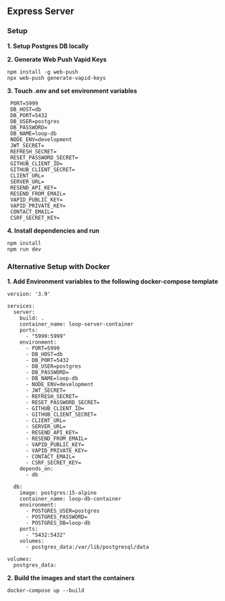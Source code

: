 ## Express Server

### Setup

**1. Setup Postgres DB locally**

**2. Generate Web Push Vapid Keys**
```
npm install -g web-push
npx web-push generate-vapid-keys
```

**3. Touch .env and set environment variables**
```
 PORT=5999
 DB_HOST=db
 DB_PORT=5432
 DB_USER=postgres
 DB_PASSWORD=
 DB_NAME=loop-db
 NODE_ENV=development
 JWT_SECRET=
 REFRESH_SECRET=
 RESET_PASSWORD_SECRET=
 GITHUB_CLIENT_ID=
 GITHUB_CLIENT_SECRET=
 CLIENT_URL=
 SERVER_URL=
 RESEND_API_KEY=
 RESEND_FROM_EMAIL=
 VAPID_PUBLIC_KEY=
 VAPID_PRIVATE_KEY=
 CONTACT_EMAIL=
 CSRF_SECRET_KEY=
```

**4. Install dependencies and run**
```
npm install
npm run dev
```

### Alternative Setup with Docker

**1. Add Environment variables to the following docker-compose template**
```
version: '3.9'

services:
  server:
    build: .
    container_name: loop-server-container
    ports:
      - "5999:5999"
    environment:
      - PORT=5999
      - DB_HOST=db
      - DB_PORT=5432
      - DB_USER=postgres
      - DB_PASSWORD=
      - DB_NAME=loop-db
      - NODE_ENV=development
      - JWT_SECRET=
      - REFRESH_SECRET=
      - RESET_PASSWORD_SECRET=
      - GITHUB_CLIENT_ID=
      - GITHUB_CLIENT_SECRET=
      - CLIENT_URL=
      - SERVER_URL=
      - RESEND_API_KEY=
      - RESEND_FROM_EMAIL=
      - VAPID_PUBLIC_KEY=
      - VAPID_PRIVATE_KEY=
      - CONTACT_EMAIL=
      - CSRF_SECRET_KEY=
    depends_on:
      - db

  db:
    image: postgres:15-alpine
    container_name: loop-db-container
    environment:
      - POSTGRES_USER=postgres
      - POSTGRES_PASSWORD=
      - POSTGRES_DB=loop-db
    ports:
      - "5432:5432"
    volumes:
      - postgres_data:/var/lib/postgresql/data

volumes:
  postgres_data:
```

**2. Build the images and start the containers**
```
docker-compose up --build
```